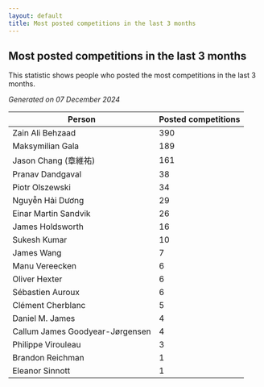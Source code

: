 ```yaml
---
layout: default
title: Most posted competitions in the last 3 months
---
```

## Most posted competitions in the last 3 months
This statistic shows people who posted the most competitions in the last 3 months.

*Generated on 07 December 2024*

| Person | Posted competitions |
| --- | --- |
| Zain Ali Behzaad | 390 |
| Maksymilian Gala | 189 |
| Jason Chang (章維祐) | 161 |
| Pranav Dandgaval | 38 |
| Piotr Olszewski | 34 |
| Nguyễn Hải Dương | 29 |
| Einar Martin Sandvik | 26 |
| James Holdsworth | 16 |
| Sukesh Kumar | 10 |
| James Wang | 7 |
| Manu Vereecken | 6 |
| Oliver Hexter | 6 |
| Sébastien Auroux | 6 |
| Clément Cherblanc | 5 |
| Daniel M. James | 4 |
| Callum James Goodyear-Jørgensen | 4 |
| Philippe Virouleau | 3 |
| Brandon Reichman | 1 |
| Eleanor Sinnott | 1 |
